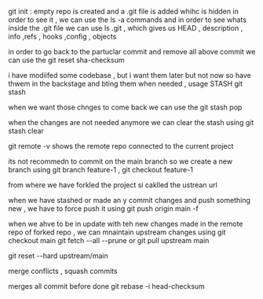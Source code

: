 git init : empty repo is created and a .git file is added whihc is hidden 
in order to see it , we can use the ls -a commands
and in order to see whats inside the .git file 
we can use ls .git , which gives us HEAD , description , info ,refs , hooks ,config , objects

in order to go back to the partuclar commit and remove all above commit we can use the 
git reset sha-checksum


i have modiifed some codebase , but i want them later but not now 
so have thwem in the backstage and bting them when needed , usage STASH
git stash

when we want those chnges to come back we can use the git stash pop

when the changes are not needed anymore we can clear the stash using git stash clear

git remote -v shows the remote repo connected to the current project

its not recommedn to commit on the main branch 
so we create a new branch using git branch feature-1 , git checkout feature-1

from where we have forkled the project si caklled the ustrean url



when we have stashed or made an y commit changes and push something new , we have to force push it using 
git push origin main -f


when we ahve to be in update with teh new changes made in the remote repo of forked repo , we can mnaintain upstream changes using 
git checkout main
git fetch --all --prune 
or 
git pull upstream main

git reset --hard upstream/main


merge conflicts , squash commits

merges all commit before done 
git rebase -i head-checksum



